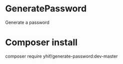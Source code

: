# GeneratePassword
Generate a password

# Composer install
composer require yhif/generate-password:dev-master

